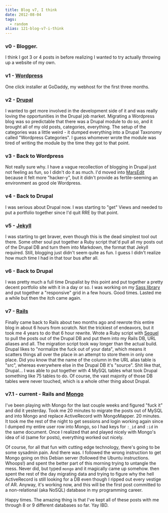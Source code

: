 ```yaml
---
title: Blog v7, I think
date: 2012-08-04
tags: 
  - random
alias: 121-blog-v7-i-think
---
```


### v0 - Blogger.

I think I got 3 or 4 posts in before realizing I wanted to try actually throwing up a website of my own.


### v1 - [Wordpress](http://wordpress.org/)


One click installer at GoDaddy, my webhost for the first three months. 


### v2 - [Drupal](http://drupal.org/)


I wanted to get more involved in the development side of it and was really loving the opportunities in the Drupal job market. Migrating a Wordpress blog was so predictable that there was a Drupal module to do so, and it brought all of my old posts, categories, everything. The setup of the categories was a little weird - it dumped everything into a Drupal Taxonomy called "Wordpress Categories". I guess whomever wrote the module was tired of writing the module by the time they got to that point.


### v3 - Back to Wordpress


Not really sure why. I have a vague recollection of blogging in Drupal just not feeling as fun, so I didn't do it as much. I'd moved into [MarsEdit](http://www.red-sweater.com/marsedit/) because it felt more "hacker-y", but it didn't provide as fertile-seeming an environment as good ole Wordpress.


### v4 - Back to Drupal


I was serious about Drupal now. I was starting to "get" Views and needed to put a portfolio together since I'd quit RRE by that point. 


### v5 - [Jekyll](http://jekyllrb.com/)


I was starting to get braver, even though this is the dead simplest tool out there. Some other soul put together a Ruby script that'd pull all my posts out of the Drupal DB and turn them into Markdown, the format that Jekyll required. Still, blogging just didn't seem quite as fun. I guess I didn't realize how much time I had in that tour bus after all.


### v6 - Back to Drupal


I was pretty much a full time Drupalist by this point and put together a pretty decent portfolio site with it in a day or so. I was working on my [Sass library](https://github.com/JGrubb/Sass-Base-Lib) and put together a "responsive" grid in a few hours. Good times. Lasted me a while but then the itch came again.


### v7 - [Rails](http://rubyonrails.org/)


Finally came back to Rails about two months ago and rewrote this entire blog in about 6 hours from scratch. Not the trickiest of endeavors, but it took me 4 years to do that 6 hour rewrite. Wrote a Ruby script with [Sequel](http://sequel.rubyforge.org/) to pull the posts out of the Drupal DB and put them into my Rails DB, URL aliases and all. The migration script took way longer than the actual build. Drupal likes to "normalize the fuck out of your data", which means it scatters things all over the place in an attempt to store them in only one place. Did you know that the name of the column in the URL alias table is "src", whereas everywhere else in the Drupal DB it's "source". Shit like that, Drupal... I was able to put together with 4 MySQL tables what took Drupal something like 75 tables to do. Of course, the vast majority of those DB tables were never touched, which is a whole other thing about Drupal.


### v7.1 - current - Rails and [Mongo](http://www.mongodb.org/)


I've been playing with Mongo for the last couple weeks and figured "fuck it" and did it yesterday. Took me 20 minutes to migrate the posts out of MySQL and into Mongo and replace ActiveRecord with MongoMapper. 20 minutes. It took me the rest of the night to get sessions and login working again since I dumped my entire user row into Mongo, so I had keys for `:_id` and `:id` in the same document. Once I realized that and played nicely with Mongo's idea of id (same for posts), everything worked out nicely.


Of course, for all that fun with cutting edge technology, there's going to be some sysadmin pain. And there was. I followed the wrong instruction to get Mongo going on this Debian server (followed the Ubuntu instructions. Whoops!) and spent the better part of this morning trying to untangle the mess. Never did, but typed `mongo` and it magically came up somehow. then spent the rest of the day migrating data and trying to figure why the hell ActiveRecord is still looking for a DB even though I ripped out every vestige of AR. Anyway, it's working now, and this will be the first post committed to a non-relational (aka NoSQL) database in my programming career.


Happy times. The amazing thing is that I've kept all of these posts with me through 8 or 9 different databases so far. Yay IBD.


